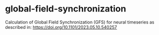# global-field-synchronization
Calculation of Global Field Synchronization (GFS) for neural timeseries as described in: https://doi.org/10.1101/2023.05.10.540257
